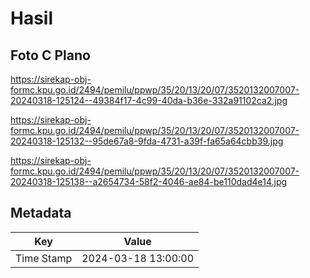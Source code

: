 # Hasil

## Foto C Plano

https://sirekap-obj-formc.kpu.go.id/2494/pemilu/ppwp/35/20/13/20/07/3520132007007-20240318-125124--49384f17-4c99-40da-b36e-332a91102ca2.jpg

https://sirekap-obj-formc.kpu.go.id/2494/pemilu/ppwp/35/20/13/20/07/3520132007007-20240318-125132--95de67a8-9fda-4731-a39f-fa65a64cbb39.jpg

https://sirekap-obj-formc.kpu.go.id/2494/pemilu/ppwp/35/20/13/20/07/3520132007007-20240318-125138--a2654734-58f2-4046-ae84-be110dad4e14.jpg


## Metadata

| Key        | Value               |
| ---------- | ------------------- |
| Time Stamp | 2024-03-18 13:00:00 |



